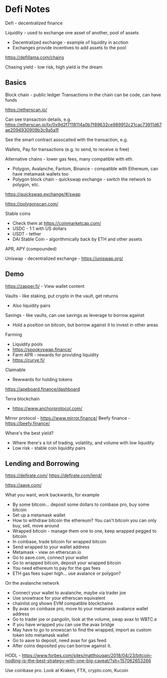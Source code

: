 # Defi Notes

Defi - decentralized finance

Liquidity - used to exchange one asset of another, pool of assets

* Decentralized exchange - example of liquidity in acction
* Exchanges provide incentives to add assets to the pool


https://defillama.com/chains

Chasing yield - low risk, high yield is the dream

## Basics

Block chain - public ledger
Transactions in the chain can be code, can have funds

https://etherscan.io/

Can see transaction details, e.g. https://etherscan.io/tx/0x9d2f7118114a0b7f89632ce989912c21cac73911d67ae2094930909b3c9a5a1f

See the smart contract assocaited with the transaction, e.g. 

Wallets, Pay for transactions (e.g. to send, to receive is free)

Alternative chains - lower gas fees, many compatible with eth.

* Polygon, Avalanche, Fantom, Binance - compatible with Ethereum, can have metamask wallets too
* Polygon block chain - quickswap exchange - switch the network to polygon, etc.

https://quickswap.exchange/#/swap

https://polygonscan.com/

Stable coins

* Check them at https://coinmarketcap.com/
* USDC - 1:1 with US dollars
* USDT - tether
* DAI Stable Coin - algorithmically back by ETH and other assets

APR, APY (compounded)

Uniswap - decentralized exchange - https://uniswap.org/

## Demo

https://zapper.fi/ - View wallet content

Vaults - like staking, put crypto in the vault, get returns

* Also liquidity pairs

Savings - like vaults, can use savings as leverage to borrow against

* Hold a position on bitcoin, but borrow against it to invest in other areas

Farming

* Liquidity pools
* https://spookyswap.finance/
* Farm APR - rewards for providing liquidity
* https://curve.fi/

Claimable

* Rewwards for holding tokens 

https://apeboard.finance/dashboard

Terra blockchain

* https://www.anchorprotocol.com/

Mirror protocol - https://www.mirror.finance/
Beefy finance - https://beefy.finance/

Where's the best yield?

* Where there's a lot of trading, volatility, and volume with low liquidity
* Low risk - stable coin liquidity pairs

## Lending and Borrowing

https://defirate.com/
https://defirate.com/lend/

https://aave.com/

What you want, work backwards, for example

* By some bitcoin... deposit some dollars to coinbase pro, buy some bitcoin
* Set up a metamask wallet
* How to withdraw bitcoin the ethereum? You can't bitcoin you can only buy, sell, move around
* Wrapped bitcoin - manage them one to one, keep wrapped pegged to bitcoin
* In coinbase, trade bitcoin for wrapped bitcoin
* Send wrapped to your wallet address
* Metamask - view on etherscan.io
* Go to aave.com, connect your wallet
* Go to wrapped bitcoin, deposit your wrapped bitcoin
* You need ethereum to pay for the gas fees
* ETH gas fees super high... use avalance or polygon?

On the avalanche network

* Connect your wallet to avalanche, maybe via trader joe
* Use snowtrace for your etherscan equivalent
* chainlist.org shows EVM compatible blockchains
* By avax on coinbase pro, move to your metamask avalance wallet address
* Go to trader joe or pangolin, look at the volume, swap avax to WBTC.e
* If you have wrapped you can use the avax bridge
* May have to go to snowscan to find the wrapped, import as custom token into metamask wallet
* Go to aave to deposit, need avax for gas feed
* After coins deposited you can borrow against it.

HODL - https://www.forbes.com/sites/matthougan/2018/04/23/bitcoin-hodling-is-the-best-strategy-with-one-big-caveat/?sh=157062653266





Use coinbase pro. Look at Kraken, FTX, crypto.com, Kucoin
